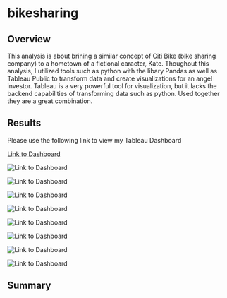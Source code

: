 # bikesharing

## Overview

This analysis is about brining a similar concept of Citi Bike (bike sharing company) to a hometown of a fictional caracter, Kate. Thoughout this analysis, I utilized tools such as python with the libary Pandas as well as Tableau Public to transform data and create visualizations for an angel investor. Tableau is a very powerful tool for visualization, but it lacks the backend capabilities of transforming data such as python. Used together they are a great combination.  


## Results

Please use the following link to view my Tableau Dashboard

[Link to Dashboard](https://public.tableau.com/app/profile/matthew.lane8526/viz/Bike_Sharing_16373748281890/Story1?publish=yes)




![Link to Dashboard](bikesharing/Images/Customer_vs_Subscriber_Users.PNG)


![Link to Dashboard]("https://public.tableau.com/app/profile/matthew.lane8526/viz/Bike_Sharing_16373748281890/Story1?publish=yes")


![Link to Dashboard]("https://public.tableau.com/app/profile/matthew.lane8526/viz/Bike_Sharing_16373748281890/Story1?publish=yes")


![Link to Dashboard]("https://public.tableau.com/app/profile/matthew.lane8526/viz/Bike_Sharing_16373748281890/Story1?publish=yes")


![Link to Dashboard]("https://public.tableau.com/app/profile/matthew.lane8526/viz/Bike_Sharing_16373748281890/Story1?publish=yes")


![Link to Dashboard]("https://public.tableau.com/app/profile/matthew.lane8526/viz/Bike_Sharing_16373748281890/Story1?publish=yes")


![Link to Dashboard]("https://public.tableau.com/app/profile/matthew.lane8526/viz/Bike_Sharing_16373748281890/Story1?publish=yes")


![Link to Dashboard]("https://public.tableau.com/app/profile/matthew.lane8526/viz/Bike_Sharing_16373748281890/Story1?publish=yes")


## Summary




